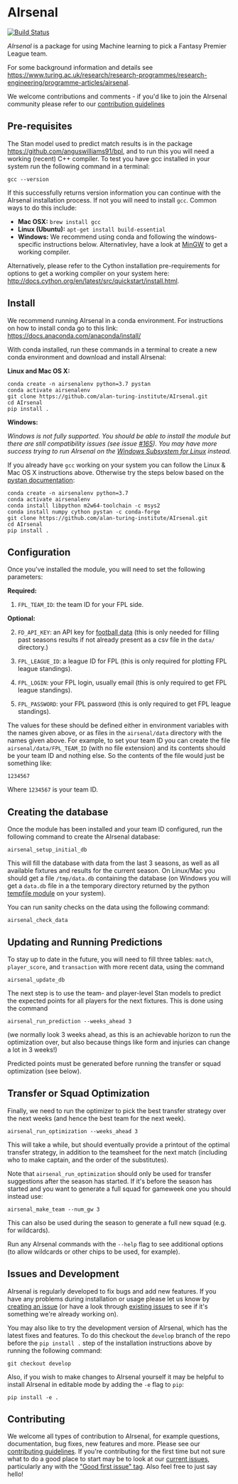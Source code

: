 # AIrsenal
[![Build Status](https://travis-ci.org/alan-turing-institute/AIrsenal.svg?branch=master)](https://travis-ci.org/alan-turing-institute/AIrsenal)

*AIrsenal* is a package for using Machine learning to pick a Fantasy Premier League team.

For some background information and details see https://www.turing.ac.uk/research/research-programmes/research-engineering/programme-articles/airsenal.

We welcome contributions and comments - if you'd like to join the AIrsenal community please refer to our [contribution guidelines](https://github.com/alan-turing-institute/AIrsenal/blob/master/CONTRIBUTING.md)

## Pre-requisites

The Stan model used to predict match results is in the package https://github.com/anguswilliams91/bpl, and to run this you will need a working (recent) C++ compiler. To test you have gcc installed in your system run the following command in a terminal:
```
gcc --version
```

If this successfully returns version information you can continue with the AIrsenal installation process. If not you will need to install `gcc`. Common ways to do this include:
* **Mac OSX:** `brew install gcc`
* **Linux (Ubuntu):** `apt-get install build-essential`
* **Windows:** We recommend using conda and following the windows-specific instructions below. Alternativley, have a look at [MinGW](http://www.mingw.org/wiki/Getting_Started) to get a working compiler.

Alternatively, please refer to the Cython installation pre-requirements for options to get a working compiler on your system here: http://docs.cython.org/en/latest/src/quickstart/install.html.


## Install

We recommend running AIrsenal in a conda environment. For instructions on how to install conda go to this link: https://docs.anaconda.com/anaconda/install/

With conda installed, run these commands in a terminal to create a new conda environment and download and install AIrsenal:

**Linux and Mac OS X:**
```
conda create -n airsenalenv python=3.7 pystan
conda activate airsenalenv
git clone https://github.com/alan-turing-institute/AIrsenal.git
cd AIrsenal
pip install .
```

**Windows:**

_Windows is not fully supported. You should be able to install the module but there are still compatibility issues (see issue [#165](https://github.com/alan-turing-institute/AIrsenal/issues/165)). You may have more success trying to run AIrsenal on the [Windows Subsystem for Linux](https://docs.microsoft.com/en-us/windows/wsl/about) instead._

If you already have `gcc` working on your system you can follow the Linux & Mac OS X instructions above. Otherwise try the steps below based on the [pystan documentation](https://pystan.readthedocs.io/en/latest/windows.html):
```
conda create -n airsenalenv python=3.7
conda activate airsenalenv
conda install libpython m2w64-toolchain -c msys2
conda install numpy cython pystan -c conda-forge
git clone https://github.com/alan-turing-institute/AIrsenal.git
cd AIrsenal
pip install .
```

## Configuration

Once you've installed the module, you will need to set the following parameters:

**Required:**
1. `FPL_TEAM_ID`: the team ID for your FPL side.

**Optional:**

2. `FD_API_KEY`: an API key for [football data](https://www.football-data.org/) (this is only needed for filling past seasons results if not already present as a csv file in the ```data/``` directory.)

3. `FPL_LEAGUE_ID`: a league ID for FPL (this is only required for plotting FPL league standings).

4. `FPL_LOGIN`: your FPL login, usually email (this is only required to get FPL league standings).

5. `FPL_PASSWORD`: your FPL password (this is only required to get FPL league standings).

The values for these should be defined either in environment variables with the names given above, or as files in the `airsenal/data` directory with the names given above. For example, to set your team ID you can create the file `airsenal/data/FPL_TEAM_ID` (with no file extension) and its contents should be your team ID and nothing else. So the contents of the file would just be something like:
```
1234567
```
Where `1234567` is your team ID.

## Creating the database

Once the module has been installed and your team ID configured, run the following command to create the AIrsenal database:

```shell
airsenal_setup_initial_db
```
This will fill the database with data from the last 3 seasons, as well as all available fixtures and results for the current season.
On Linux/Mac you should get a file ```/tmp/data.db``` containing the database (on Windows you will get a `data.db` file in a the temporary directory returned by the python [tempfile module](https://docs.python.org/3/library/tempfile.html) on your system).   

You can run sanity checks on the data using the following command:

```
airsenal_check_data
```

## Updating and Running Predictions

To stay up to date in the future, you will need to fill three tables: ```match```, ```player_score```, and ```transaction```
with more recent data, using the command
```shell
airsenal_update_db
```

The next step is to use the team- and player-level Stan models to predict the expected points for all players for the next fixtures.  This is done using the command
```shell
airsenal_run_prediction --weeks_ahead 3
```
(we normally look 3 weeks ahead, as this is an achievable horizon to run the optimization over, but also because things like form and injuries can change a lot in 3 weeks!)

Predicted points must be generated before running the transfer or squad optimization (see below).

## Transfer or Squad Optimization

Finally, we need to run the optimizer to pick the best transfer strategy over the next weeks (and hence the best team for the next week).
```shell
airsenal_run_optimization --weeks_ahead 3
```
This will take a while, but should eventually provide a printout of the optimal transfer strategy, in addition to the teamsheet for the next match (including who to make captain, and the order of the substitutes).

Note that `airsenal_run_optimization` should only be used for transfer suggestions after the season has started. If it's before the season has started and you want to generate a full squad for gameweek one you should instead use:
```shell
airsenal_make_team --num_gw 3
```
This can also be used during the season to generate a full new squad (e.g. for wildcards).

Run any AIrsenal commands with the `--help` flag to see additional options (to allow wildcards or other chips to be used, for example).

## Issues and Development

AIrsenal is regularly developed to fix bugs and add new features. If you have any problems during installation or usage please let us know by [creating an issue](https://github.com/alan-turing-institute/AIrsenal/issues/new) (or have a look through [existing issues](https://github.com/alan-turing-institute/AIrsenal/issues) to see if it's something we're already working on).

You may also like to try the development version of AIrsenal, which has the latest fixes and features. To do this checkout the `develop` branch of the repo before the `pip install .` step of the installation instructions above by running the following command:
```
git checkout develop
```

Also, if you wish to make changes to AIrsenal yourself it may be helpful to install AIrsenal in editable mode by adding the `-e` flag to `pip`:
```
pip install -e .
```

## Contributing

We welcome all types of contribution to AIrsenal, for example questions, documentation, bug fixes, new features and more. Please see our [contributing guidelines](CONTRIBUTING.md). If you're contributing for the first time but not sure what to do a good place to start may be to look at our [current issues](https://github.com/alan-turing-institute/AIrsenal/issues), particularly any with the ["Good first issue" tag](https://github.com/alan-turing-institute/AIrsenal/issues?q=is%3Aopen+is%3Aissue+label%3A%22good+first+issue%22). Also feel free to just say hello!


